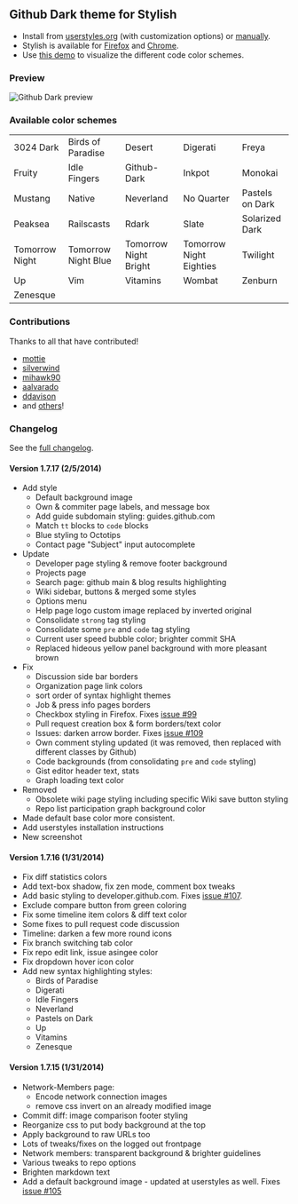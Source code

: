 ## Github Dark theme for Stylish
- Install from [userstyles.org](http://userstyles.org/styles/37035) (with customization options) or [manually](https://raw.github.com/StylishThemes/Github-Dark/master/github-dark.css).
- Stylish is available for [Firefox](https://addons.mozilla.org/en-US/firefox/addon/2108/) and [Chrome](https://chrome.google.com/extensions/detail/fjnbnpbmkenffdnngjfgmeleoegfcffe).
- Use [this demo](http://StylishThemes.github.io/Github-Dark/) to visualize the different code color schemes.

### Preview
![Github Dark preview](http://i.imgur.com/MsrHuFh.png)

### Available color schemes
<table>
  <tr><td>3024 Dark</td>      <td>Birds of Paradise</td>   <td>Desert</td>                <td>Digerati</td>                <td>Freya</td></tr>
  <tr><td>Fruity</td>         <td>Idle Fingers</td>        <td>Github-Dark</td>           <td>Inkpot</td>                  <td>Monokai</td></tr>
  <tr><td>Mustang</td>        <td>Native</td>              <td>Neverland</td>             <td>No Quarter</td>              <td>Pastels on Dark</td></tr>
  <tr><td>Peaksea</td>        <td>Railscasts</td>          <td>Rdark</td>                 <td>Slate</td>                   <td>Solarized Dark</td></tr>
  <tr><td>Tomorrow Night</td> <td>Tomorrow Night Blue</td> <td>Tomorrow Night Bright</td> <td>Tomorrow Night Eighties</td> <td>Twilight</td></tr>
  <tr><td>Up</td>             <td>Vim</td>                 <td>Vitamins</td>              <td>Wombat</td>                  <td>Zenburn</td></tr>
  <tr><td>Zenesque</td>       <td></td>                    <td></td>                      <td></td>                        <td></td></tr>
</table>

### Contributions

Thanks to all that have contributed!

* [mottie](http://github.com/mottie)
* [silverwind](http://github.com/silverwind)
* [mihawk90](http://github.com/mihawk90)
* [aalvarado](http://github.com/aalvarado)
* [ddavison](http://github.com/ddavison)
* and [others](https://github.com/StylishThemes/Github-Dark/graphs/contributors)!

### Changelog

See the [full changelog](https://github.com/StylishThemes/Github-Dark/wiki).

#### Version 1.7.17 (2/5/2014)

* Add style
  * Default background image
  * Own &amp; commiter page labels, and message box
  * Add guide subdomain styling: guides.github.com
  * Match `tt` blocks to `code` blocks
  * Blue styling to Octotips
  * Contact page "Subject" input autocomplete
* Update
  * Developer page styling & remove footer background
  * Projects page
  * Search page: github main &amp; blog results highlighting
  * Wiki sidebar, buttons &amp; merged some styles
  * Options menu
  * Help page logo custom image replaced by inverted original
  * Consolidate `strong` tag styling
  * Consolidate some `pre` and `code` tag styling
  * Current user speed bubble color; brighter commit SHA
  * Replaced hideous yellow panel background with more pleasant brown
* Fix
  * Discussion side bar borders
  * Organization page link colors
  * sort order of syntax highlight themes
  * Job &amp; press info pages borders
  * Checkbox styling in Firefox. Fixes [issue #99](https://github.com/StylishThemes/Github-Dark/issues/99)
  * Pull request creation box & form borders/text color
  * Issues: darken arrow border. Fixes [issue #109](https://github.com/StylishThemes/Github-Dark/issues/109)
  * Own comment styling updated (it was removed, then replaced with different classes by Github)
  * Code backgrounds (from consolidating `pre` and `code` styling)
  * Gist editor header text, stats
  * Graph loading text color
* Removed
  * Obsolete wiki page styling including specific Wiki save button styling
  * Repo list participation graph background color
* Made default base color more consistent.
* Add userstyles installation instructions
* New screenshot

#### Version 1.7.16 (1/31/2014)

* Fix diff statistics colors
* Add text-box shadow, fix zen mode, comment box tweaks
* Add basic styling to developer.github.com. Fixes [issue #107](https://github.com/StylishThemes/Github-Dark/issues/107).
* Exclude compare button from green coloring
* Fix some timeline item colors &amp; diff text color
* Some fixes to pull request code discussion
* Timeline: darken a few more round icons
* Fix branch switching tab color
* Fix repo edit link, issue asingee color
* Fix dropdown hover icon color
* Add new syntax highlighting styles:
  * Birds of Paradise
  * Digerati
  * Idle Fingers
  * Neverland
  * Pastels on Dark
  * Up
  * Vitamins
  * Zenesque

#### Version 1.7.15 (1/31/2014)

* Network-Members page:
  * Encode network connection images
  * remove css invert on an already modified image
* Commit diff: image comparison footer styling
* Reorganize css to put body background at the top
* Apply background to raw URLs too
* Lots of tweaks/fixes on the logged out frontpage
* Network members: transparent background &amp; brighter guidelines
* Various tweaks to repo options
* Brighten markdown text
* Add a default background image - updated at userstyles as well. Fixes [issue #105](https://github.com/StylishThemes/Github-Dark/issues/105)
